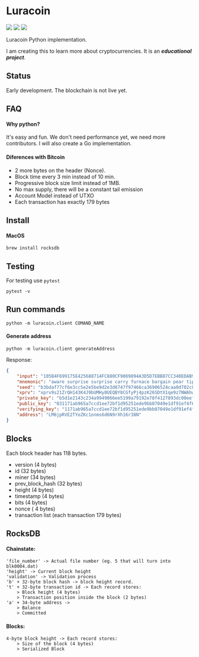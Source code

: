 # Luracoin
![](https://travis-ci.com/luracoin/luracoin-python.svg?branch=master)
![](https://img.shields.io/badge/code%20style-black-000000.svg)
![](https://img.shields.io/badge/status-in%20development-red.svg)

Luracoin Python implementation.

I am creating this to learn more about cryptocurrencies. It is an __*educational project*__.

## Status
Early development. The blockchain is not live yet.


## FAQ
#### Why python?
It's easy and fun. We don't need performance yet, we need more contributors. I will also create a Go implementation.

#### Diferences with Bitcoin 
- 2 more bytes on the header (Nonce).  
- Block time every 3 min instead of 10 min.  
- Progressive block size limit instead of 1MB.
- No max supply, there will be a constant tail emission
- Account Model instead of UTXO
- Each transaction has exactly 179 bytes


## Install

#### MacOS
```shell
brew install rocksdb
```


## Testing
For testing use ```pytest```
```shell
pytest -v
```

## Run commands
```
python -m luracoin.client COMAND_NAME
```

#### Generate address

```
python -m luracoin.client generateAddress
```

Response:
```json
{
    "input": "105B4F699175E425688714FC880CF9069894A3D5D7EBB87CC340EDAB9B14E979",
    "mnemonic": "aware surprise surprise carry furnace bargain pear tip wish document dinner artwork matter faint firm word reveal toward south swap rifle media planet capital",
    "seed": "b3bdaf77cf6e3cc5e2e5be9d2e3d8747f97466ca36906524caa0d702c8cc62f2cc13afc84aabeb0cb91a63302bdc8227b1a8d7358bde66b381c411401a5e8a85",
    "xprv": "xprv9s21ZrQH143K4J9bUMHy8UEQBY8CGfyPj4pzK26SDtX1qe9z7NWAhwyAEdHpJxYKjJJhpB1a3edg8vjvjEYvg8q5VVzB6q8UZ9Jrz97RegT",
    "private_key": "b5d1e2143c234a9949066ee5199a79192e78f4127893dc00eefb28a0b8a64078",
    "public_key": "031171ab965a7ccd1ee72bf1d95251ede9bb07049e1df91ef4f6b7349c2bf4fe3e",
    "verifying_key": "1171ab965a7ccd1ee72bf1d95251ede9bb07049e1df91ef4f6b7349c2bf4fe3e5098089791c7c46a858f8a362f9cba7d75a3253340462e7e35b1320cdab3957f",
    "address": "LM6jpRVE2TYoZKc1onms6d6N9rXh16r38N"
}
```

## Blocks

Each block header has 118 bytes.

- version (4 bytes)
- id (32 bytes)
- miner (34 bytes)
- prev_block_hash (32 bytes)
- height (4 bytes)
- timestamp (4 bytes)
- bits (4 bytes)
- nonce ( 4 bytes)
- transaction list (each transaction 179 bytes)



## RocksDB 

#### Chainstate:

```
'file_number' -> Actual file number (eg. 5 that will turn into blk0004.dat)  
'height' -> Current block height
'validation' -> Validation process
'b' + 32-byte block hash -> block height record.
't' + 32-byte transaction id -> Each record stores:
    > Block height (4 bytes)
    > Transaction position inside the block (2 bytes)
'a' + 34-byte address ->
    > Balance
    > Committed
```

#### Blocks:
```
4-byte block height -> Each record stores:
    > Size of the block (4 bytes)
    > Serialized Block
```  
